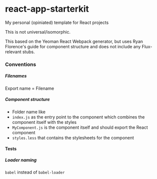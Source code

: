 # react-app-starterkit
My personal (opiniated) template for React projects

This is not universal/isomorphic.

This based on the Yeoman React Webpack generator, but uses Ryan Florence's guide for component structure and does not include any Flux-relevant stubs.

### Conventions

##### Filenames
Export name = Filename

##### Component structure
- Folder name like
- `index.js` as the entry point to the component which combines the component itself with the styles
- `MyComponent.js` is the component itself and should export the React component
- `styles.less` that contains the stylesheets for the component

#### Tests


##### Loader naming
`babel` instead of `babel-loader`
